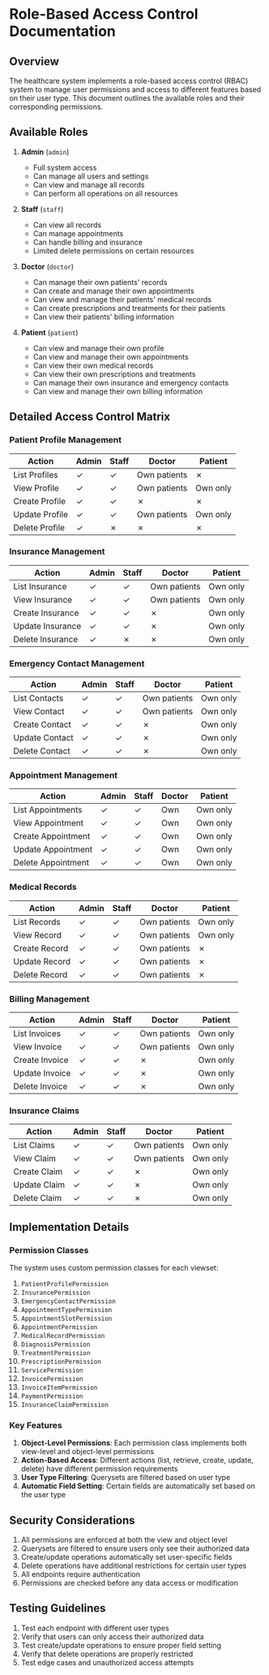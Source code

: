 # Role-Based Access Control Documentation

## Overview
The healthcare system implements a role-based access control (RBAC) system to manage user permissions and access to different features based on their user type. This document outlines the available roles and their corresponding permissions.

<div style="page-break-after: always;"></div>

## Available Roles
1. **Admin** (`admin`)
   - Full system access
   - Can manage all users and settings
   - Can view and manage all records
   - Can perform all operations on all resources

2. **Staff** (`staff`)
   - Can view all records
   - Can manage appointments
   - Can handle billing and insurance
   - Limited delete permissions on certain resources

3. **Doctor** (`doctor`)
   - Can manage their own patients' records
   - Can create and manage their own appointments
   - Can view and manage their patients' medical records
   - Can create prescriptions and treatments for their patients
   - Can view their patients' billing information

4. **Patient** (`patient`)
   - Can view and manage their own profile
   - Can view and manage their own appointments
   - Can view their own medical records
   - Can view their own prescriptions and treatments
   - Can manage their own insurance and emergency contacts
   - Can view and manage their own billing information

<div style="page-break-after: always;"></div>

## Detailed Access Control Matrix

### Patient Profile Management
| Action | Admin | Staff | Doctor | Patient |
|--------|-------|-------|--------|---------|
| List Profiles | ✓ | ✓ | Own patients | ✗ |
| View Profile | ✓ | ✓ | Own patients | Own only |
| Create Profile | ✓ | ✓ | ✗ | ✗ |
| Update Profile | ✓ | ✓ | Own patients | Own only |
| Delete Profile | ✓ | ✗ | ✗ | ✗ |

### Insurance Management
| Action | Admin | Staff | Doctor | Patient |
|--------|-------|-------|--------|---------|
| List Insurance | ✓ | ✓ | Own patients | Own only |
| View Insurance | ✓ | ✓ | Own patients | Own only |
| Create Insurance | ✓ | ✓ | ✗ | Own only |
| Update Insurance | ✓ | ✓ | ✗ | Own only |
| Delete Insurance | ✓ | ✗ | ✗ | Own only |

### Emergency Contact Management
| Action | Admin | Staff | Doctor | Patient |
|--------|-------|-------|--------|---------|
| List Contacts | ✓ | ✓ | Own patients | Own only |
| View Contact | ✓ | ✓ | Own patients | Own only |
| Create Contact | ✓ | ✓ | ✗ | Own only |
| Update Contact | ✓ | ✓ | ✗ | Own only |
| Delete Contact | ✓ | ✓ | ✗ | Own only |

### Appointment Management
| Action | Admin | Staff | Doctor | Patient |
|--------|-------|-------|--------|---------|
| List Appointments | ✓ | ✓ | Own | Own only |
| View Appointment | ✓ | ✓ | Own | Own only |
| Create Appointment | ✓ | ✓ | Own | Own only |
| Update Appointment | ✓ | ✓ | Own | Own only |
| Delete Appointment | ✓ | ✓ | Own | Own only |

### Medical Records
| Action | Admin | Staff | Doctor | Patient |
|--------|-------|-------|--------|---------|
| List Records | ✓ | ✓ | Own patients | Own only |
| View Record | ✓ | ✓ | Own patients | Own only |
| Create Record | ✓ | ✓ | Own patients | ✗ |
| Update Record | ✓ | ✓ | Own patients | ✗ |
| Delete Record | ✓ | ✓ | Own patients | ✗ |

### Billing Management
| Action | Admin | Staff | Doctor | Patient |
|--------|-------|-------|--------|---------|
| List Invoices | ✓ | ✓ | Own patients | Own only |
| View Invoice | ✓ | ✓ | Own patients | Own only |
| Create Invoice | ✓ | ✓ | ✗ | Own only |
| Update Invoice | ✓ | ✓ | ✗ | Own only |
| Delete Invoice | ✓ | ✓ | ✗ | Own only |

### Insurance Claims
| Action | Admin | Staff | Doctor | Patient |
|--------|-------|-------|--------|---------|
| List Claims | ✓ | ✓ | Own patients | Own only |
| View Claim | ✓ | ✓ | Own patients | Own only |
| Create Claim | ✓ | ✓ | ✗ | Own only |
| Update Claim | ✓ | ✓ | ✗ | Own only |
| Delete Claim | ✓ | ✓ | ✗ | Own only |

<div style="page-break-after: always;"></div>

## Implementation Details

### Permission Classes
The system uses custom permission classes for each viewset:

1. `PatientProfilePermission`
2. `InsurancePermission`
3. `EmergencyContactPermission`
4. `AppointmentTypePermission`
5. `AppointmentSlotPermission`
6. `AppointmentPermission`
7. `MedicalRecordPermission`
8. `DiagnosisPermission`
9. `TreatmentPermission`
10. `PrescriptionPermission`
11. `ServicePermission`
12. `InvoicePermission`
13. `InvoiceItemPermission`
14. `PaymentPermission`
15. `InsuranceClaimPermission`

### Key Features
1. **Object-Level Permissions**: Each permission class implements both view-level and object-level permissions
2. **Action-Based Access**: Different actions (list, retrieve, create, update, delete) have different permission requirements
3. **User Type Filtering**: Querysets are filtered based on user type
4. **Automatic Field Setting**: Certain fields are automatically set based on the user type

<div style="page-break-after: always;"></div>

## Security Considerations

1. All permissions are enforced at both the view and object level
2. Querysets are filtered to ensure users only see their authorized data
3. Create/update operations automatically set user-specific fields
4. Delete operations have additional restrictions for certain user types
5. All endpoints require authentication
6. Permissions are checked before any data access or modification

<div style="page-break-after: always;"></div>

## Testing Guidelines

1. Test each endpoint with different user types
2. Verify that users can only access their authorized data
3. Test create/update operations to ensure proper field setting
4. Verify that delete operations are properly restricted
5. Test edge cases and unauthorized access attempts
